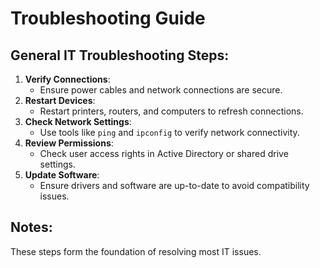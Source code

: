 # Troubleshooting Guide

## General IT Troubleshooting Steps:
1. **Verify Connections**:
   - Ensure power cables and network connections are secure.
2. **Restart Devices**:
   - Restart printers, routers, and computers to refresh connections.
3. **Check Network Settings**:
   - Use tools like `ping` and `ipconfig` to verify network connectivity.
4. **Review Permissions**:
   - Check user access rights in Active Directory or shared drive settings.
5. **Update Software**:
   - Ensure drivers and software are up-to-date to avoid compatibility issues.

## Notes:
These steps form the foundation of resolving most IT issues.